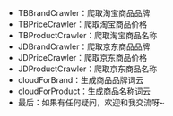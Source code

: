  - TBBrandCrawler：爬取淘宝商品品牌
 - TBPriceCrawler：爬取淘宝商品价格
 - TBProductCrawler：爬取淘宝商品名称
 - JDBrandCrawler：爬取京东商品品牌
 - JDPriceCrawler：爬取京东商品价格
 - JDProductCrawler：爬取京东商品名称
 - cloudForBrand：生成商品品牌词云
 - cloudForProduct：生成商品名称词云
 - 最后：如果有任何疑问，欢迎和我交流呀~
